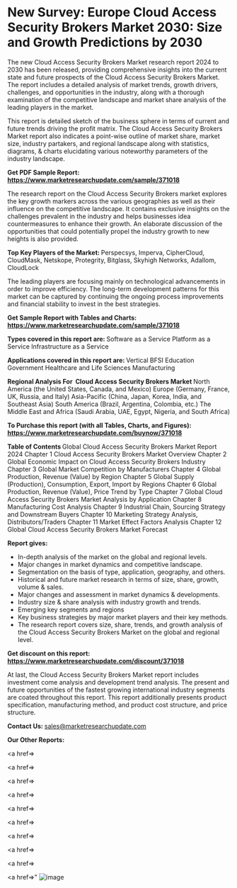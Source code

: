 # New Survey: Europe Cloud Access Security Brokers Market 2030: Size and Growth Predictions by 2030

The new Cloud Access Security Brokers Market research report 2024 to 2030 has been released, providing comprehensive insights into the current state and future prospects of the Cloud Access Security Brokers Market. The report includes a detailed analysis of market trends, growth drivers, challenges, and opportunities in the industry, along with a thorough examination of the competitive landscape and market share analysis of the leading players in the market.

This report is detailed sketch of the business sphere in terms of current and future trends driving the profit matrix. The Cloud Access Security Brokers Market report also indicates a point-wise outline of market share, market size, industry partakers, and regional landscape along with statistics, diagrams, &amp; charts elucidating various noteworthy parameters of the industry landscape.

<strong><b>Get PDF Sample Report: <a href=https://www.marketresearchupdate.com/sample/371018>https://www.marketresearchupdate.com/sample/371018</a></b></strong>

The research report on the Cloud Access Security Brokers market explores the key growth markers across the various geographies as well as their influence on the competitive landscape. It contains exclusive insights on the challenges prevalent in the industry and helps businesses idea countermeasures to enhance their growth. An elaborate discussion of the opportunities that could potentially propel the industry growth to new heights is also provided.

<strong><b>Top Key Players of the Market:
</b></strong>Perspecsys, Imperva, CipherCloud, CloudMask, Netskope, Protegrity, Bitglass, Skyhigh Networks, Adallom, CloudLock<strong><b>
</b></strong>

The leading players are focusing mainly on technological advancements in order to improve efficiency. The long-term development patterns for this market can be captured by continuing the ongoing process improvements and financial stability to invest in the best strategies.

<strong><b>Get Sample Report with Tables and Charts: <a href=https://www.marketresearchupdate.com/sample/371018>https://www.marketresearchupdate.com/sample/371018</a></b></strong>

<strong><b>Types covered in this report are:
</b></strong>Software as a Service
Platform as a Service
Infrastructure as a Service<strong><b>
</b></strong>

<strong><b>Applications covered in this report are:
</b></strong>Vertical
BFSI
Education
Government
Healthcare and Life Sciences
Manufacturing<strong><b>
</b></strong>

<strong><b>Regional Analysis For  Cloud Access Security Brokers Market</b></strong><strong><b>
</b></strong>North America (the United States, Canada, and Mexico)
Europe (Germany, France, UK, Russia, and Italy)
Asia-Pacific (China, Japan, Korea, India, and Southeast Asia)
South America (Brazil, Argentina, Colombia, etc.)
The Middle East and Africa (Saudi Arabia, UAE, Egypt, Nigeria, and South Africa)

<strong><b>To Purchase this report (with all Tables, Charts, and Figures): <a href=https://www.marketresearchupdate.com/buynow/371018>https://www.marketresearchupdate.com/buynow/371018</a></b></strong>

<strong><b>Table of Contents</b></strong><strong><b>
</b></strong>Global Cloud Access Security Brokers Market Report 2024
Chapter 1 Cloud Access Security Brokers Market Overview
Chapter 2 Global Economic Impact on Cloud Access Security Brokers Industry
Chapter 3 Global Market Competition by Manufacturers
Chapter 4 Global Production, Revenue (Value) by Region
Chapter 5 Global Supply (Production), Consumption, Export, Import by Regions
Chapter 6 Global Production, Revenue (Value), Price Trend by Type
Chapter 7 Global Cloud Access Security Brokers Market Analysis by Application
Chapter 8 Manufacturing Cost Analysis
Chapter 9 Industrial Chain, Sourcing Strategy and Downstream Buyers
Chapter 10 Marketing Strategy Analysis, Distributors/Traders
Chapter 11 Market Effect Factors Analysis
Chapter 12 Global Cloud Access Security Brokers Market Forecast

<strong><b>Report gives:</b></strong>

- In-depth analysis of the market on the global and regional levels.
- Major changes in market dynamics and competitive landscape.
- Segmentation on the basis of type, application, geography, and others.
- Historical and future market research in terms of size, share, growth, volume &amp; sales.
- Major changes and assessment in market dynamics &amp; developments.
- Industry size &amp; share analysis with industry growth and trends.
- Emerging key segments and regions
- Key business strategies by major market players and their key methods.
- The research report covers size, share, trends, and growth analysis of the Cloud Access Security Brokers Market on the global and regional level.

<strong><b>Get discount on this report: <a href=https://www.marketresearchupdate.com/discount/371018>https://www.marketresearchupdate.com/discount/371018</a></b></strong>

At last, the Cloud Access Security Brokers Market report includes investment come analysis and development trend analysis. The present and future opportunities of the fastest growing international industry segments are coated throughout this report. This report additionally presents product specification, manufacturing method, and product cost structure, and price structure.

<strong><b>Contact Us:
</b></strong>sales@marketresearchupdate.com

<strong>Our Other Reports:</strong>

<a href=></a>

<a href=></a>

<a href=></a>

<a href=></a>

<a href=></a>

<a href=></a>

<a href=></a>

<a href=></a>

<a href=></a>

<a href=></a>"
![image](https://github.com/Gayatrikarjule/Market-Analysis-360/assets/97346546/0c41ed6a-9c6e-4201-91c4-55d7d674abfc)
